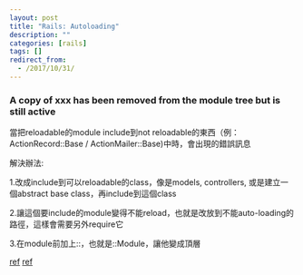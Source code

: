 ```yaml
---
layout: post
title: "Rails: Autoloading"
description: ""
categories: [rails]
tags: []
redirect_from:
  - /2017/10/31/
---
```


### A copy of xxx has been removed from the module tree but is still active

當把reloadable的module include到not reloadable的東西（例：ActionRecord::Base / ActionMailer::Base)中時，會出現的錯誤訊息

解決辦法:

1.改成include到可以reloadable的class，像是models, controllers, 或是建立一個abstract base class，再include到這個class

2.讓這個要include的module變得不能reload，也就是改放到不能auto-loading的路徑，這樣會需要另外require它

3.在module前加上::，也就是::Module，讓他變成頂層

[ref](https://stackoverflow.com/questions/29636334/a-copy-of-xxx-has-been-removed-from-the-module-tree-but-is-still-active
)
[ref](http://neethack.com/2015/04/rails-circular-dependency/)
